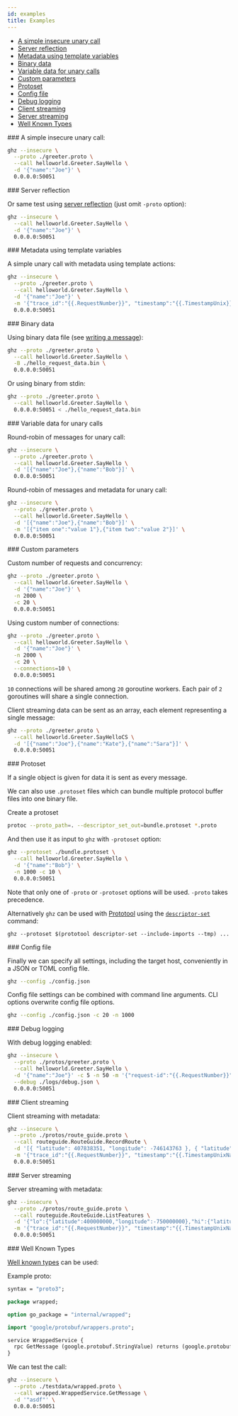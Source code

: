 ```yaml
---
id: examples
title: Examples
---
```


- [A simple insecure unary call](#simple-unary)
- [Server reflection](#server-reflection)
- [Metadata using template variables](#metadata-template)
- [Binary data](#binary-data)
- [Variable data for unary calls](#variable-data)
- [Custom parameters](#custom-parameters)
- [Protoset](#protoset)
- [Config file](#config)
- [Debug logging](#debug)
- [Client streaming](#client-stream)
- [Server streaming](#server-stream)
- [Well Known Types](#wkt)


<a name="simple-unary">
### A simple insecure unary call:

```sh
ghz --insecure \
  --proto ./greeter.proto \
  --call helloworld.Greeter.SayHello \
  -d '{"name":"Joe"}' \
  0.0.0.0:50051
```

<a name="server-reflection">
### Server reflection

Or same test using [server reflection](https://github.com/grpc/grpc/blob/master/doc/server-reflection.md) (just omit `-proto` option):

```sh
ghz --insecure \
  --call helloworld.Greeter.SayHello \
  -d '{"name":"Joe"}' \
  0.0.0.0:50051
```

<a name="metadata-template">
### Metadata using template variables

A simple unary call with metadata using template actions:

```sh
ghz --insecure \
  --proto ./greeter.proto \
  --call helloworld.Greeter.SayHello \
  -d '{"name":"Joe"}' \
  -m '{"trace_id":"{{.RequestNumber}}", "timestamp":"{{.TimestampUnix}}"}' \
  0.0.0.0:50051
```

<a name="binary-data">
### Binary data

Using binary data file (see [writing a message](https://developers.google.com/protocol-buffers/docs/gotutorial#writing-a-message)):

```sh
ghz --proto ./greeter.proto \
  --call helloworld.Greeter.SayHello \
  -B ./hello_request_data.bin \
  0.0.0.0:50051
```

Or using binary from stdin:

```sh
ghz --proto ./greeter.proto \
  --call helloworld.Greeter.SayHello \
  0.0.0.0:50051 < ./hello_request_data.bin
```

<a name="variable-data">
### Variable data for unary calls

Round-robin of messages for unary call:

```sh
ghz --insecure \
  --proto ./greeter.proto \
  --call helloworld.Greeter.SayHello \
  -d '[{"name":"Joe"},{"name":"Bob"}]' \
  0.0.0.0:50051
```

Round-robin of messages and metadata for unary call:

```sh
ghz --insecure \
  --proto ./greeter.proto \
  --call helloworld.Greeter.SayHello \
  -d '[{"name":"Joe"},{"name":"Bob"}]' \
  -m '[{"item one":"value 1"},{"item two":"value 2"}]' \
  0.0.0.0:50051
```

<a name="custom-parameters">
### Custom parameters

Custom number of requests and concurrency:

```sh
ghz --proto ./greeter.proto \
  --call helloworld.Greeter.SayHello \
  -d '{"name":"Joe"}' \
  -n 2000 \
  -c 20 \
  0.0.0.0:50051
```

Using custom number of connections:

```sh
ghz --proto ./greeter.proto \
  --call helloworld.Greeter.SayHello \
  -d '{"name":"Joe"}' \
  -n 2000 \
  -c 20 \
  --connections=10 \
  0.0.0.0:50051
```

`10` connections will be shared among `20` goroutine workers. Each pair of `2` goroutines will share a single connection.

Client streaming data can be sent as an array, each element representing a single message:

```sh
ghz --proto ./greeter.proto \
  --call helloworld.Greeter.SayHelloCS \
  -d '[{"name":"Joe"},{"name":"Kate"},{"name":"Sara"}]' \
  0.0.0.0:50051
```

<a name="protoset">
### Protoset

If a single object is given for data it is sent as every message.

We can also use `.protoset` files which can bundle multiple protocol buffer files into one binary file.

Create a protoset

```sh
protoc --proto_path=. --descriptor_set_out=bundle.protoset *.proto
```

And then use it as input to `ghz` with `-protoset` option:

```sh
ghz --protoset ./bundle.protoset \
  --call helloworld.Greeter.SayHello \
  -d '{"name":"Bob"}' \
  -n 1000 -c 10 \
  0.0.0.0:50051
```

Note that only one of `-proto` or `-protoset` options will be used. `-proto` takes precedence.

Alternatively `ghz` can be used with [Prototool](https://github.com/uber/prototool) using the [`descriptor-set`](https://github.com/uber/prototool/tree/dev/docs#prototool-descriptor-set) command:

```
ghz --protoset $(prototool descriptor-set --include-imports --tmp) ...
```

<a name="config">
### Config file

Finally we can specify all settings, including the target host, conveniently in a JSON or TOML config file.

```sh
ghz --config ./config.json
```

Config file settings can be combined with command line arguments. CLI options overwrite config file options.

```sh
ghz --config ./config.json -c 20 -n 1000
```

<a name="debug">
### Debug logging

With debug logging enabled:

```sh
ghz --insecure \
  --proto ./protos/greeter.proto \
  --call helloworld.Greeter.SayHello \
  -d '{"name":"Joe"}' -c 5 -n 50 -m '{"request-id":"{{.RequestNumber}}", "timestamp":"{{.TimestampUnix}}"}' \
  --debug ./logs/debug.json \
  0.0.0.0:50051
```

<a name="client-stream">
### Client streaming

Client streaming with metadata:

```sh
ghz --insecure \
  --proto ./protos/route_guide.proto \
  --call routeguide.RouteGuide.RecordRoute \
  -d '[{ "latitude": 407838351, "longitude": -746143763 }, { "latitude": 419999544, "longitude": -740371136 }, { "latitude": 419611318, "longitude": -746524769 }, { "latitude": 412144655, "longitude": -743949739 }]' \
  -m '{"trace_id":"{{.RequestNumber}}", "timestamp":"{{.TimestampUnixNano}}"}' \
  0.0.0.0:50051
```

<a name="server-stream">
### Server streaming

Server streaming with metadata:

```sh
ghz --insecure \
  --proto ./protos/route_guide.proto \
  --call routeguide.RouteGuide.ListFeatures \
  -d '{"lo":{"latitude":400000000,"longitude":-750000000},"hi":{"latitude":420000000,"longitude":-730000000}}' \
  -m '{"trace_id":"{{.RequestNumber}}", "timestamp":"{{.TimestampUnixNano}}"}' \
  0.0.0.0:50051
```

<a name="wkt">
### Well Known Types

[Well known types](https://developers.google.com/protocol-buffers/docs/reference/google.protobuf) can be used:

Example proto:

```proto
syntax = "proto3";

package wrapped;

option go_package = "internal/wrapped";

import "google/protobuf/wrappers.proto";

service WrappedService {
  rpc GetMessage (google.protobuf.StringValue) returns (google.protobuf.StringValue);
}
```

We can test the call:

```sh
ghz --insecure \
  --proto ./testdata/wrapped.proto \
  --call wrapped.WrappedService.GetMessage \
  -d '"asdf"' \
  0.0.0.0:50051
```
